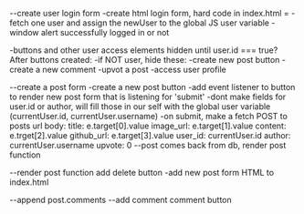 --create user login form 
  -create html login form, hard code in index.html = 
  -fetch one user and assign the newUser to the global JS user variable
-window alert successfully logged in or not

  -buttons and other user access elements hidden until user.id === true?
  After buttons created:
    -if NOT user, hide these:
    -create new post button
    -create a new comment
    -upvot a post
    -access user profile
  
--create a post form
  -create a new post button
  -add event listener to button to render new post form that is listening for 'submit'
  -dont make fields for user.id or author, will fill those in our self with the global user variable (currentUser.id, currentUser.username)
  -on submit, make a fetch POST to posts url
    body:
    title: e.target[0].value
    image_url: e.target[1].value
    content: e.trget[2].value
    github_url: e.target[3].value
    user_id: currentUser.id
    author: currentUser.username
    upvote: 0
  --post comes back from db, render post function

  --render post function add delete button
  -add new post form HTML to index.html
  
--append post.comments
  --add comment comment button


